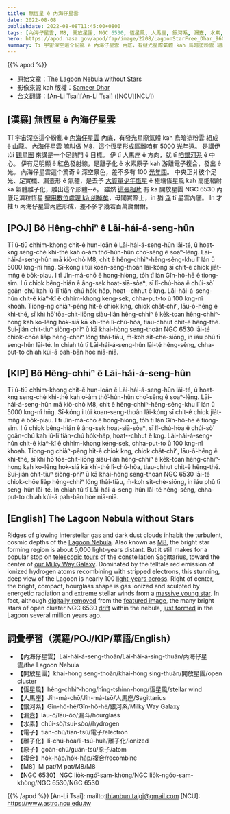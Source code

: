 ```yaml
---
title: 無恆星 ê 內海仔星雲
date: 2022-08-08
publishdate: 2022-08-08T11:45:00+0800
tags: [內海仔星雲, M8, 開放星團, NGC 6530, 恆星風, 人馬座, 銀河系, 漏壼, 水素, 電子化, 複合]
hero: https://apod.nasa.gov/apod/fap/image/2208/LagoonStarFree_Dhar_960.jpg
summary: Tī 宇宙深空這个紛亂 ê 內海仔星雲 內底，有發光星際氣體 kah 烏暗塗粉雲 組成 ê 山龍。
---
```


{{% apod %}}

- 原始文章：[The Lagoon Nebula without Stars](https://apod.nasa.gov/apod/ap220808.html)
- 影像來源 kah 版權：[Sameer Dhar](mailto:dhar.sam@gmail,com)
- 台文翻譯：[An-Li Tsai][An-Li Tsai] ([NCU][NCU])

## [漢羅] 無恆星 ê 內海仔星雲
Tī 宇宙深空這个紛亂 ê [內海仔星雲][Lagoon Nebula] 內底，有發光星際氣體 kah 烏暗塗粉雲 組成 ê 山龍。
內海仔星雲 嘛叫做 [M8][M8]，這个恆星形成區離咱有 5000 光年遠。
是講伊 tùi [觀星團][telescopic tours] 來講是一个足熱門 ê 目標。
伊 tī 人馬座 ê 方向，就 tī [咱銀河系][our Milky Way Galaxy] ê 中心。
伊有足明顯 ê 紅色發射線，是離子化 ê 水素原子 kah 游離電子複合，發出 ê 光。
內海仔星雲這个驚奇 ê 深空景色，差不多有 100 [光年闊][light-years across]。
中央正爿彼个足光、足實櫼、漏壼形 ê 氣體，是去予 [大質量少年恆星][massive young star] ê 極端恆星風 kah 高能輻射 kā 氣體離子化，雕出這个形體--ê。
雖然 [這張相片][featured image] 有 kā 開放星團 NGC 6530 內底足濟粒恆星 [攏用數位處理 kā 刣掉矣][digitally removed]，毋閣實際上，in 猶 [浮][drift] tī 星雲內底。
In 才拄 tī 內海仔星雲內底形成，差不多才幾若百萬歲爾爾。


## [POJ] Bô Hêng-chhiⁿ ê Lāi-hái-á-seng-hûn
Tī ú-tiū chhim-khong chit-ê hun-loān ê Lāi-hái-á-seng-hûn lāi-té, ū hoat-kng seng-chè khì-thé kah o͘-àm thô͘-hún-hûn cho͘-sêng ê soaⁿ-lêng.
Lāi-hái-á-seng-hûn mā kiò-chò M8, chit ê hêng-chhiⁿ-hêng-sêng-khu lî lán ū 5000 kng-nî hn̄g.
Sī-kóng i tùi koan-seng-thoân lâi-kóng sī chi̍t-ê chiok jia̍t-mn̂g ê bo̍k-piau.
I tī Jîn-má-chō ê hong-hiòng, to̍h tī lán Gîn-hô-hē ê tiong-sim.
I ū chiok bêng-hián ê âng-sek hoat-siā-sòaⁿ, sī lî-chú-hòa ê chúi-sò͘ goân-chú kah iû-lī tiān-chú ho̍k-ha̍p, hoat--chhut ê kng.
Lāi-hái-á-seng-hûn chit-ê kiaⁿ-kî ê chhim-khong kéng-sek, chha-put-to ū 100 kng-nî khoah.
Tiong-ng chiàⁿ-pêng hit-ê chiok kng, chiok cha̍t-chiⁿ, lāu-ô͘-hêng ê khì-thé, sī khì hō͘ tōa-chit-liōng siàu-liân hêng-chhiⁿ ê ke̍k-toan hêng-chhiⁿ-hong kah ko-lêng hok-siā kā khì-thé lî-chú-hòa, tiau-chhut chit-ê hêng-thé.
Sui-jiân chit-tiuⁿ siòng-phìⁿ ū kā khai-hòng seng-thoân NGC 6530 lāi-té chiok-chōe lia̍p hêng-chhiⁿ lóng thâi-tiāu, m̄-koh si̍t-chè-siōng, in iáu phû tī seng-hûn lāi-té.
In chiah tú tī Lāi-hái-á-seng-hûn lāi-té hêng-sêng, chha-put-to chiah kúi-ā pah-bān hòe niā-niā.

## [KIP] Bô Hêng-chhiⁿ ê Lāi-hái-á-seng-hûn
Tī ú-tiū chhim-khong chit-ê hun-loān ê Lāi-hái-á-seng-hûn lāi-té, ū hoat-kng seng-chè khì-thé kah o͘-àm thô͘-hún-hûn cho͘-sêng ê soaⁿ-lêng.
Lāi-hái-á-seng-hûn mā kiò-chò M8, chit ê hêng-chhiⁿ-hêng-sêng-khu lî lán ū 5000 kng-nî hn̄g.
Sī-kóng i tùi koan-seng-thoân lâi-kóng sī chi̍t-ê chiok jia̍t-mn̂g ê bo̍k-piau.
I tī Jîn-má-chō ê hong-hiòng, to̍h tī lán Gîn-hô-hē ê tiong-sim.
I ū chiok bêng-hián ê âng-sek hoat-siā-sòaⁿ, sī lî-chú-hòa ê chúi-sò͘ goân-chú kah iû-lī tiān-chú ho̍k-ha̍p, hoat--chhut ê kng.
Lāi-hái-á-seng-hûn chit-ê kiaⁿ-kî ê chhim-khong kéng-sek, chha-put-to ū 100 kng-nî khoah.
Tiong-ng chiàⁿ-pêng hit-ê chiok kng, chiok cha̍t-chiⁿ, lāu-ô͘-hêng ê khì-thé, sī khì hō͘ tōa-chit-liōng siàu-liân hêng-chhiⁿ ê ke̍k-toan hêng-chhiⁿ-hong kah ko-lêng hok-siā kā khì-thé lî-chú-hòa, tiau-chhut chit-ê hêng-thé.
Sui-jiân chit-tiuⁿ siòng-phìⁿ ū kā khai-hòng seng-thoân NGC 6530 lāi-té chiok-chōe lia̍p hêng-chhiⁿ lóng thâi-tiāu, m̄-koh si̍t-chè-siōng, in iáu phû tī seng-hûn lāi-té.
In chiah tú tī Lāi-hái-á-seng-hûn lāi-té hêng-sêng, chha-put-to chiah kúi-ā pah-bān hòe niā-niā.

## [English] The Lagoon Nebula without Stars
Ridges of glowing interstellar gas and dark dust clouds inhabit the turbulent, cosmic depths of the [Lagoon Nebula][Lagoon Nebula].
Also known as [M8][M8], the bright star forming region is about 5,000 light-years distant.
But it still makes for a popular stop on [telescopic tours][telescopic tours] of the constellation Sagittarius, toward the center of [our Milky Way Galaxy][our Milky Way Galaxy].
Dominated by the telltale red emission of ionized hydrogen atoms recombining with stripped electrons, this stunning, deep view of the Lagoon is nearly 100 [light-years across][light-years across].
Right of center, the bright, compact, hourglass shape is gas ionized and sculpted by energetic radiation and extreme stellar winds from a [massive young star][massive young star].
In fact, although [digitally removed][digitally removed] from the [featured image][featured image], the many bright stars of open cluster NGC 6530 [drift][drift] within the nebula, [just formed][just formed] in the Lagoon several million years ago.

## 詞彙學習（漢羅/POJ/KIP/華語/English）
- 【內海仔星雲】Lāi-hái-á-seng-thoân/Lāi-hái-á-sing-thuân/內海仔星雲/the Lagoon Nebula
- 【開放星團】khai-hòng seng-thoân/khai-hòng sing-thuân/開放星團/open cluster
- 【恆星風】hêng-chhiⁿ-hong/hîng-tshinn-hong/恆星風/stellar wind
- 【人馬座】Jîn-má-chō/Jîn-má-tsō/人馬座/Sagittarius
- 【銀河系】Gîn-hô-hē/Gîn-hô-hē/銀河系/Milky Way Galaxy
- 【漏壼】lāu-ô͘/lāu-ôo/漏斗/hourglass
- 【水素】chúi-sò͘/tsuí-sòo//hydrogen
- 【電子】tiān-chú/tiān-tsú/電子/electron
- 【離子化】lî-chú-hòa/lî-tsú-huà/離子化/ionized
- 【原子】goân-chú/guân-tsú/原子/atom
- 【複合】ho̍k-ha̍p/ho̍k-ha̍p/複合/recombine
- 【M8】M pat/M pat/M8/M8
- 【NGC 6530】NGC lio̍k-ngó͘-sam-khòng/NGC lio̍k-ngóo-sam-khòng/NGC 6530/NGC 6530



{{% /apod %}}
[An-Li Tsai]: mailto:thianbun.taigi@gmail.com
[NCU]: https://www.astro.ncu.edu.tw

[copyright]: https://apod.nasa.gov/apod/fap/lib/about_apod.html#srapply

[Lagoon Nebula]:https://en.wikipedia.org/wiki/Lagoon_Nebula
[M8]:https://apod.nasa.gov/apod/ap200601.html
[telescopic tours]:https://apod.nasa.gov/apod/ap141125.html
[our Milky Way Galaxy]:https://solarsystem.nasa.gov/resources/285/the-milky-way-galaxy/
[light-years across]:https://spaceplace.nasa.gov/light-year/en/
[massive young star]:https://apod.nasa.gov/apod/ap140820.html
[digitally removed]:https://media.istockphoto.com/photos/lovely-puppy-portrait-picture-id92359506?k=20&m=92359506&s=612x612&w=0&h=tZkP0X2qQ-dyjj4hj_5K4RSdNoqRNMt1U_fFgsTTXvU=
[featured image]:https://www.instagram.com/p/CfBI2Z4sVzp/?hl=en
[drift]:http://arxiv.org/abs/1311.1201
[just formed]:http://arxiv.org/abs/1209.0898
